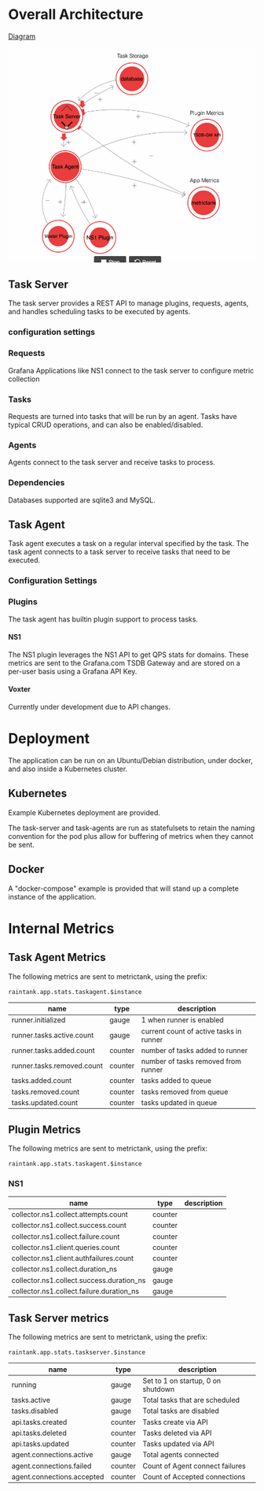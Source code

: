 # Overall Architecture

[Diagram](https://bit.ly/2H1Oi5m)

![raintank-app](img/raintank-app-animation.gif)

## Task Server

The task server provides a REST API to manage plugins, requests, agents, and handles scheduling tasks to be executed by agents.

### configuration settings

### Requests

Grafana Applications like NS1 connect to the task server to configure metric collection

### Tasks

Requests are turned into tasks that will be run by an agent.  Tasks have typical CRUD operations, and can also be enabled/disabled.

### Agents

Agents connect to the task server and receive tasks to process.


### Dependencies

Databases supported are sqlite3 and MySQL.

## Task Agent

Task agent executes a task on a regular interval specified by the task.
The task agent connects to a task server to receive tasks that need to be executed.

### Configuration Settings

### Plugins

The task agent has builtin plugin support to process tasks.

#### NS1

The NS1 plugin leverages the NS1 API to get QPS stats for domains. These metrics are sent to the Grafana.com TSDB Gateway and are stored on a per-user basis using a Grafana API Key.

#### Voxter

Currently under development due to API changes.

# Deployment

The application can be run on an Ubuntu/Debian distribution, under docker, and also inside a Kubernetes cluster.

## Kubernetes

Example Kubernetes deployment are provided.

The task-server and task-agents are run as statefulsets to retain the naming convention for the pod plus allow for buffering of metrics when they cannot be sent.

## Docker

A "docker-compose" example is provided that will stand up a complete instance of the application.

# Internal Metrics

## Task Agent Metrics
The following metrics are sent to metrictank, using the prefix:
```
raintank.app.stats.taskagent.$instance
```

|name|type|description|
|----|----|-----------|
runner.initialized|gauge|1 when runner is enabled
runner.tasks.active.count|gauge|current count of active tasks in runner
runner.tasks.added.count|counter|number of tasks added to runner
runner.tasks.removed.count|counter|number of tasks removed from runner
tasks.added.count|counter|tasks added to queue
tasks.removed.count|counter|tasks removed from queue
tasks.updated.count|counter|tasks updated in queue


## Plugin Metrics

The following metrics are sent to metrictank, using the prefix:
```
raintank.app.stats.taskagent.$instance
```

### NS1
|name|type|description|
|----|----|-----------|
collector.ns1.collect.attempts.count|counter|
collector.ns1.collect.success.count|counter|
collector.ns1.collect.failure.count|counter|
collector.ns1.client.queries.count|counter|
collector.ns1.client.authfailures.count|counter|
collector.ns1.collect.duration_ns|gauge|
collector.ns1.collect.success.duration_ns|gauge|
collector.ns1.collect.failure.duration_ns|gauge|

## Task Server metrics

The following metrics are sent to metrictank, using the prefix:
```
raintank.app.stats.taskserver.$instance
```
|name|type|description|
|----|----|-----------|
running|gauge|Set to 1 on startup, 0 on shutdown
tasks.active|gauge|Total tasks that are scheduled
tasks.disabled|gauge|Total tasks are disabled
api.tasks.created|counter|Tasks create via API
api.tasks.deleted|counter|Tasks deleted via API
api.tasks.updated|counter|Tasks updated via API
agent.connections.active|gauge|Total agents connected
agent.connections.failed|counter|Count of Agent connect failures
agent.connections.accepted|counter|Count of Accepted connections
